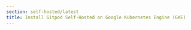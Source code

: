 ```yaml
---
section: self-hosted/latest
title: Install Gitpod Self-Hosted on Google Kubernetes Engine (GKE)
---
```


<script context="module">
  export const prerender = true;
  export const load = () => {
    return {
      status: 301,
      redirect: "/docs/configure/self-hosted/latest/reference-architecture"
    }
  };
</script>
